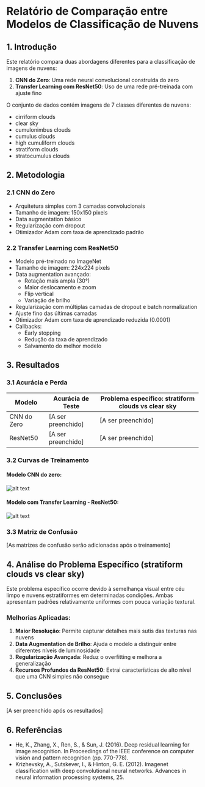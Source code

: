 # Relatório de Comparação entre Modelos de Classificação de Nuvens

## 1. Introdução

Este relatório compara duas abordagens diferentes para a classificação de imagens de nuvens:

1. **CNN do Zero**: Uma rede neural convolucional construída do zero
2. **Transfer Learning com ResNet50**: Uso de uma rede pré-treinada com ajuste fino

O conjunto de dados contém imagens de 7 classes diferentes de nuvens:
- cirriform clouds
- clear sky
- cumulonimbus clouds
- cumulus clouds
- high cumuliform clouds
- stratiform clouds
- stratocumulus clouds

## 2. Metodologia

### 2.1 CNN do Zero

- Arquitetura simples com 3 camadas convolucionais
- Tamanho de imagem: 150x150 pixels
- Data augmentation básico
- Regularização com dropout
- Otimizador Adam com taxa de aprendizado padrão

### 2.2 Transfer Learning com ResNet50

- Modelo pré-treinado no ImageNet
- Tamanho de imagem: 224x224 pixels
- Data augmentation avançado:
  - Rotação mais ampla (30°)
  - Maior deslocamento e zoom
  - Flip vertical
  - Variação de brilho
- Regularização com múltiplas camadas de dropout e batch normalization
- Ajuste fino das últimas camadas
- Otimizador Adam com taxa de aprendizado reduzida (0.0001)
- Callbacks:
  - Early stopping
  - Redução da taxa de aprendizado
  - Salvamento do melhor modelo

## 3. Resultados

### 3.1 Acurácia e Perda

| Modelo | Acurácia de Teste | Problema específico: stratiform clouds vs clear sky |
|--------|-------------------|-----------------------------------------------------|
| CNN do Zero | [A ser preenchido] | [A ser preenchido] |
| ResNet50 | [A ser preenchido] | [A ser preenchido] |

### 3.2 Curvas de Treinamento

#### Modelo CNN do zero:

![alt text](image.png)

#### Modelo com Transfer Learning - ResNet50:

![alt text](image-1.png)

### 3.3 Matriz de Confusão

[As matrizes de confusão serão adicionadas após o treinamento]

## 4. Análise do Problema Específico (stratiform clouds vs clear sky)

Este problema específico ocorre devido à semelhança visual entre céu limpo e nuvens estratiformes em determinadas condições. Ambas apresentam padrões relativamente uniformes com pouca variação textural.

### Melhorias Aplicadas:

1. **Maior Resolução**: Permite capturar detalhes mais sutis das texturas nas nuvens
2. **Data Augmentation de Brilho**: Ajuda o modelo a distinguir entre diferentes níveis de luminosidade
3. **Regularização Avançada**: Reduz o overfitting e melhora a generalização
4. **Recursos Profundos da ResNet50**: Extrai características de alto nível que uma CNN simples não consegue

## 5. Conclusões

[A ser preenchido após os resultados]

## 6. Referências

- He, K., Zhang, X., Ren, S., & Sun, J. (2016). Deep residual learning for image recognition. In Proceedings of the IEEE conference on computer vision and pattern recognition (pp. 770-778).
- Krizhevsky, A., Sutskever, I., & Hinton, G. E. (2012). Imagenet classification with deep convolutional neural networks. Advances in neural information processing systems, 25.
